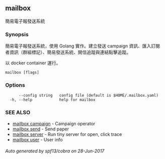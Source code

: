 ## mailbox

簡易電子報發送系統

### Synopsis


簡易電子報發送系統，使用 Golang 實作。建立發送 campaign 資訊、匯入訂閱者資訊（群組標記）、簡易發送系統、開信追蹤與連結點擊追蹤。

以 docker container 運行。

```
mailbox [flags]
```

### Options

```
      --config string   config file (default is $HOME/.mailbox.yaml)
  -h, --help            help for mailbox
```

### SEE ALSO
* [mailbox campaign](mailbox_campaign.md)	 - Campaign operator
* [mailbox send](mailbox_send.md)	 - Send paper
* [mailbox server](mailbox_server.md)	 - Run tiny server for open, click trace
* [mailbox user](mailbox_user.md)	 - User info

###### Auto generated by spf13/cobra on 28-Jun-2017

